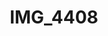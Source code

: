 ---
pid: '159'
layout: photos
title: IMG_4408
filename: IMG_4494.jpg
caption: 
previous_pid: '158'
next_pid: '160'
permalink: "/photos/159.html"
---
